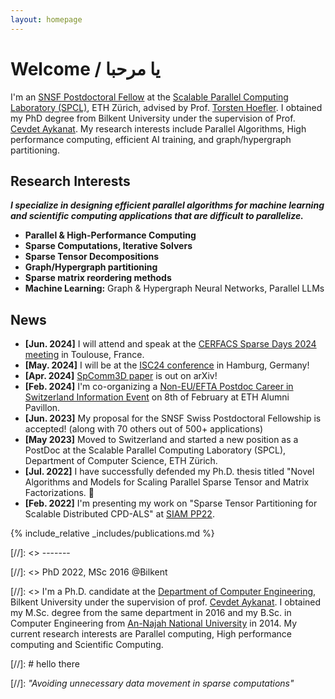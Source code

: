 ```yaml
---
layout: homepage
---
```


# Welcome / يا مرحبا

I'm an [SNSF Postdoctoral Fellow][spfwp] at the [Scalable Parallel Computing Laboratory (SPCL)][spclwp], ETH Zürich, advised by Prof. [Torsten Hoefler][htorwp]. I obtained my PhD degree from Bilkent University under the supervision of Prof. [Cevdet Aykanat][aykanatwp]. My research interests include Parallel Algorithms, High performance computing, efficient AI training, and graph/hypergraph partitioning.


## Research Interests

***I specialize in designing efficient parallel algorithms for machine learning and scientific computing applications that are difficult to parallelize.***

- **Parallel & High-Performance Computing**
- **Sparse Computations, Iterative Solvers**
- **Sparse Tensor Decompositions** 
- **Graph/Hypergraph partitioning**
- **Sparse matrix reordering methods**
- **Machine Learning:** Graph & Hypergraph Neural Networks, Parallel LLMs

## News

- **[Jun. 2024]** I will attend and speak at the [CERFACS Sparse Days 2024 meeting](https://sparsedays.cerfacs.fr/en/home/) in Toulouse, France.
- **[May. 2024]** I will be at the [ISC24 conference](https://www.isc-hpc.com/) in Hamburg, Germany!
- **[Apr. 2024]** [SpComm3D paper](https://arxiv.org/abs/2404.19638) is out on arXiv!
- **[Feb. 2024]** I'm co-organizing a [Non-EU/EFTA Postdoc Career in Switzerland Information Event](https://www.aveth.ethz.ch/event-for-non-eu-efta-postdocs/) on 8th of February at ETH Alumni Pavillon.
- **[Jun. 2023]** My proposal for the SNSF Swiss Postdoctoral Fellowship is accepted! (along with 70 others out of 500+ applications)
- **[May 2023]** Moved to Switzerland and started a new position as a PostDoc at the Scalable Parallel Computing Laboratory (SPCL), Department of Computer Science, ETH Zürich.
- **[Jul. 2022]** I have successfully defended my Ph.D. thesis titled "Novel Algorithms and Models for Scaling Parallel Sparse Tensor and Matrix Factorizations. 🎉
- **[Feb. 2022]** I'm presenting my work on "Sparse Tensor Partitioning for Scalable Distributed CPD-ALS" at [SIAM PP22](https://meetings.siam.org/speakdex.cfm?CONFCODE=PP22).

{% include_relative _includes/publications.md %}


[//]: <> ------- 


[//]: <> PhD 2022, MSc 2016 @Bilkent  

[//]: <> I'm a Ph.D. candidate at the [Department of Computer Engineering][bilcswp], Bilkent University under the supervision of prof. [Cevdet Aykanat][aykanatwp]. I obtained my M.Sc. degree from the same department in 2016 and my B.Sc. in Computer Engineering from [An-Najah National University][najahCEwp] in 2014. My current research interests are Parallel computing, High performance computing and Scientific Computing.  


[//]: # hello there

[//]: *"Avoiding unnecessary data movement in sparse computations"*

[aykanatwp]: <http://cs.bilkent.edu.tr/~aykanat>
[bilcswp]: <http://cs.bilkent.edu.tr>
[najahCEwp]: <http://eng.najah.edu>
[spclwp]: <http://spcl.inf.ethz.ch>
[htorwp]: <http://htor.inf.ethz.ch>
[spfwp]: <https://www.snf.ch/en/m1NtWp4nTELQixlu/funding/horizon-europe-swiss-postdoctoral-fellowships>
